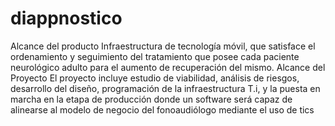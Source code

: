 # diappnostico
Alcance del producto Infraestructura de tecnología móvil, que satisface el ordenamiento y seguimiento del tratamiento que posee cada paciente neurológico adulto para el aumento de recuperación del mismo.  Alcance del Proyecto El proyecto incluye estudio de viabilidad, análisis de riesgos, desarrollo del diseño, programación de la infraestructura T.i, y la puesta en marcha en la etapa de producción donde un software será capaz de alinearse al modelo de negocio del fonoaudiólogo mediante el uso de tics
